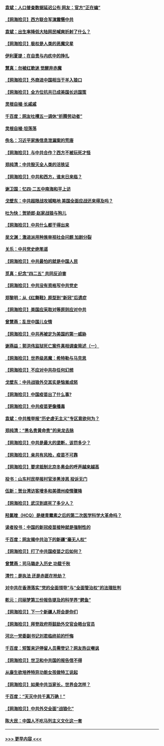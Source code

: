 #### [袁斌：人口普查数据延迟公布 网友：官方“正在编”](../pages/nsc993/n12915748.md?t=04301651) 
#### [【网海拾贝】西方联合军演震慑中共](../pages/nsc993/n12913466.md?t=04301651) 
#### [袁斌：出生率降低大陆网民喊爽折射了什么？](../pages/nsc993/n12913365.md?t=04301651) 
#### [【网海拾贝】极权是人类的恶魔灾星](../pages/nsc993/n12910697.md?t=04301651) 
#### [伊利夏提：在自责与内疚中的挣扎](../pages/nsc993/n12910493.md?t=04301651) 
#### [慧真：勿被红歌迷 觉醒弃赤魔](../pages/nsc993/n12910485.md?t=04301651) 
#### [【网海拾贝】外商进中国相当于羊入狼口](../pages/nsc993/n12908274.md?t=04301651) 
#### [【网海拾贝】全方位抗共已成美国长远国策](../pages/nsc993/n12906878.md?t=04301651) 
#### [灵根自植‧长戚戚](../pages/nsc993/n12905585.md?t=04301651) 
#### [千百度：网友吐槽五一调休“折腾劳动者”](../pages/nsc993/n12905934.md?t=04301651) 
#### [灵根自植‧坦荡荡](../pages/nsc993/n12905562.md?t=04301651) 
#### [佚名：习近平家族信息泄漏案的荒唐](../pages/nsc993/n12904705.md?t=04301651) 
#### [【网海拾贝】与中共合作？西方不被玩死才怪](../pages/nsc993/n12903873.md?t=04301651) 
#### [郑纯清：中共毁灭全人类的活铁证](../pages/nsc993/n12903785.md?t=04301651) 
#### [【网海拾贝】中共和西方，谁末日来临？](../pages/nsc993/n12903482.md?t=04301651) 
#### [谢卫国：忆四‧二五中南海和平上访](../pages/nsc993/n12902192.md?t=04301651) 
#### [戈壁东：中共超限战攻城略地 美国全面应战还来得及吗？](../pages/nsc993/n12902297.md?t=04301651) 
#### [吐为快：贺骄郎‧赵家战狼与狗儿](../pages/nsc993/n12902280.md?t=04301651) 
#### [【网海拾贝】中共什么都干得出来](../pages/nsc993/n12897500.md?t=04301651) 
#### [吴文渊：激进派用种族审视社会问题 加剧分裂](../pages/nsc993/n12893881.md?t=04301651) 
#### [关乐：中共党史绝笔谣](../pages/nsc993/n12897270.md?t=04301651) 
#### [【网海拾贝】中共最怕的就是中国人民](../pages/nsc993/n12894705.md?t=04301651) 
#### [觅真：纪念“四二五” 共同反迫害](../pages/nsc993/n12894553.md?t=04301651) 
#### [【网海拾贝】中共没有资格写中共党史](../pages/nsc993/n12892231.md?t=04301651) 
#### [郑黎明：从《红舞鞋》原型到“新冠”后遗症](../pages/nsc993/n12890469.md?t=04301651) 
#### [【网海拾贝】美国应采取对等原则应对中共](../pages/nsc993/n12889176.md?t=04301651) 
#### [曾慧燕：乱世中国儿女情](../pages/nsc993/n12887931.md?t=04301651) 
#### [【网海拾贝】中共再被定为美国的第一威胁](../pages/nsc993/n12887580.md?t=04301651) 
#### [谢燕益：郭洪伟监狱死亡案件真相调查简述（一）](../pages/nsc993/n12885648.md?t=04301651) 
#### [【网海拾贝】世界级恶魔：希特勒与马克思](../pages/nsc993/n12884062.md?t=04301651) 
#### [【网海拾贝】不应对中共存任何幻想](../pages/nsc993/n12881460.md?t=04301651) 
#### [戈壁东：中共战狼外交其实是恼羞成怒](../pages/nsc993/n12880392.md?t=04301651) 
#### [【网海拾贝】中国疫苗出了什么事?](../pages/nsc993/n12879124.md?t=04301651) 
#### [【网海拾贝】中共疫苗更像播毒](../pages/nsc993/n12876631.md?t=04301651) 
#### [袁斌：中共推举报“历史虚无主义”专区意欲何为？](../pages/nsc993/n12876530.md?t=04301651) 
#### [郑纯清：“黑名贵黄命贵”的来龙去脉](../pages/nsc993/n12875589.md?t=04301651) 
#### [【网海拾贝】中共是最大的垄断，该罚多少？](../pages/nsc993/n12874006.md?t=04301651) 
#### [【网海拾贝】亲共有风险，疫苗不可靠](../pages/nsc993/n12872224.md?t=04301651) 
#### [【网海拾贝】要求抵制北京冬奥会的呼声越来越高](../pages/nsc993/n12868962.md?t=04301651) 
#### [投书：山东村民举报村官涉黑涉恶 投诉无门](../pages/nsc993/n12869726.md?t=04301651) 
#### [伍新：贺台湾访客增多和美德州疫情骤降](../pages/nsc993/n12865651.md?t=04301651) 
#### [【网海拾贝】武汉到底死了多少人？](../pages/nsc993/n12863707.md?t=04301651) 
#### [羟氯喹（HCQ）是继青霉素之后的第二次医学科学大革命吗？](../pages/nsc993/n12638564.md?t=04301651) 
#### [读者投书：中国的新冠疫苗接种就是强制性的](../pages/nsc993/n12859932.md?t=04301651) 
#### [千百度：网友揭中共治下的新疆“毫无人权”](../pages/nsc993/n12858385.md?t=04301651) 
#### [【网海拾贝】打了中共国疫苗之后如何？](../pages/nsc993/n12857866.md?t=04301651) 
#### [曾慧燕：司马璐走入历史 功载千秋](../pages/nsc993/n12856996.md?t=04301651) 
#### [清竹：是执法 还是赤匪在抢劫？](../pages/nsc993/n12856952.md?t=04301651) 
#### [对中共在香港落实“党的全面领导”与“全面管治权”的法理批判](../pages/nsc993/n12856929.md?t=04301651) 
#### [乾元：闫丽梦第三份报告提及的科学界“鳄鱼”](../pages/nsc993/n12855985.md?t=04301651) 
#### [【网海拾贝】下一个新疆人将会是你们](../pages/nsc993/n12855864.md?t=04301651) 
#### [【网海拾贝】拜登政府将鼓励外交官会晤台官员](../pages/nsc993/n12853615.md?t=04301651) 
#### [河北一党委副书记刘君临终前的忏悔](../pages/nsc993/n12849420.md?t=04301651) 
#### [千百度：短暂来沪停留人员需登记？网友热议嘲讽](../pages/nsc993/n12853497.md?t=04301651) 
#### [【网海拾贝】世卫和中共国的报告信不得](../pages/nsc993/n12850902.md?t=04301651) 
#### [从康生欲培养特异功能女孩做特工说起](../pages/nsc993/n12849289.md?t=04301651) 
#### [【网海拾贝】如果中共当家长，世界会怎样？](../pages/nsc993/n12848436.md?t=04301651) 
#### [千百度：“天灭中共千真万确！”](../pages/nsc993/n12845659.md?t=04301651) 
#### [【网海拾贝】中共外交全面“战狼化”](../pages/nsc993/n12845607.md?t=04301651) 
#### [陈大民：中国人不吃马列主义文化这一套](../pages/nsc993/n12842496.md?t=04301651) 

----
#### [ >>> 更早内容 <<< ](../indexes/nsc993-earlier.md)
